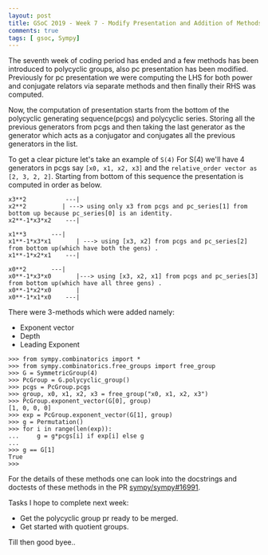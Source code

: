 ```yaml
---
layout: post
title: GSoC 2019 - Week 7 - Modify Presentation and Addition of Methods
comments: true
tags: [ gsoc, Sympy]
---
```


The seventh week of coding period has ended and a few methods has been introduced to polycyclic groups, also pc presentation has been modified. Previously for pc presentation we were computing the LHS for both power and conjugate relators via separate methods and then finally their RHS was computed.

Now, the computation of presentation starts from the bottom of the polycyclic generating sequence(pcgs) and polycyclic series. Storing all the previous generators from pcgs and then taking the last generator as the generator which acts as a conjugator and conjugates all the previous generators in the list.

To get a clear picture let's take an example of `S(4)`
For S(4) we'll have 4 generators in pcgs say `[x0, x1, x2, x3]` and the `relative_order vector as [2, 3, 2, 2]`. Starting from bottom of this sequence the presentation is computed in order as below.

```		  
x3**2	       	---|
x2**2		   | ---> using only x3 from pcgs and pc_series[1] from bottom up because pc_series[0] is an identity.
x2**-1*x3*x2	---|	

x1**3		---|	
x1**-1*x3*x1	   | ---> using [x3, x2] from pcgs and pc_series[2] from bottom up(which have both the gens) .
x1**-1*x2*x1	---|

x0**2		---|
x0**-1*x3*x0	   |---> using [x3, x2, x1] from pcgs and pc_series[3] from bottom up(which have all three gens) .
x0**-1*x2*x0	   |
x0**-1*x1*x0	---|

```

There were 3-methods which were added namely:

 - Exponent vector
 - Depth
 - Leading Exponent

```
>>> from sympy.combinatorics import *
>>> from sympy.combinatorics.free_groups import free_group
>>> G = SymmetricGroup(4)
>>> PcGroup = G.polycyclic_group()
>>> pcgs = PcGroup.pcgs
>>> group, x0, x1, x2, x3 = free_group("x0, x1, x2, x3")
>>> PcGroup.exponent_vector(G[0], group)
[1, 0, 0, 0]
>>> exp = PcGroup.exponent_vector(G[1], group)
>>> g = Permutation()
>>> for i in range(len(exp)):
...     g = g*pcgs[i] if exp[i] else g
... 
>>> g == G[1]
True
>>> 

```
For the details of these methods one can look into the docstrings and doctests of these methods in the PR [sympy/sympy#16991](https://github.com/sympy/sympy/pull/16991).

Tasks I hope to complete next week:

 - Get the polycyclic group pr ready to be merged.
 - Get started with quotient groups.

Till then good byee..

